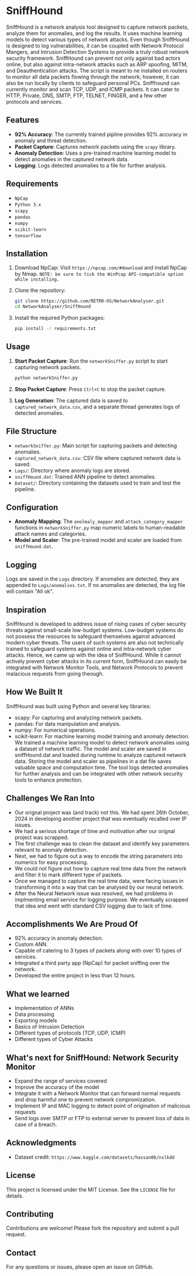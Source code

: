 # SniffHound

SniffHound is a network analysis tool designed to capture network packets, analyze them for anomalies, and log the results. It uses machine learning models to detect various types of network attacks.
Even though SniffHound is designed to log vulnerabilities, it can be coupled with Network Protocol Mangers, and Intrusion Detection Systems to provide a truly robust network security framework. SniffHound can prevent not only against bad actors online, but also against intra-network attacks such as ARP spoofing, MITM, and Deauthentication attacks. The script is meant to ne installed on routers to monitor all data packets flowing through the network; however, it can also be run locally by clients to safeguard personal PCs. Sniffhound can currently monitor and scan TCP, UDP, and ICMP packets. It can cater to HTTP, Private, DNS, SMTP, FTP, TELNET, FINGER, and a few other protocols and services.

## Features
- **92% Accuracy**: The currently trained pipline provides 92% accuracy in anomaly and threat detection.
- **Packet Capture**: Captures network packets using the `scapy` library.
- **Anomaly Detection**: Uses a pre-trained machine learning model to detect anomalies in the captured network data.
- **Logging**: Logs detected anomalies to a file for further analysis.

## Requirements

- `NpCap`
- `Python 3.x`
- `scapy`
- `pandas`
- `numpy`
- `scikit-learn`
- `tensorflow`

## Installation

1. Download NpCap:
   Visit ```https://npcap.com/#download``` and install NpCap by Nmap.
   ```NOTE: be sure to tick the WinPcap API-compatible option while installing.``` 

2. Clone the repository:
    ```sh
    git clone https://github.com/RETR0-OS/NetworkAnalyser.git
    cd NetworkAnalyser/SniffHound
    ```

3. Install the required Python packages:
    ```sh
    pip install -r requirements.txt
    ```

## Usage

1. **Start Packet Capture**: Run the `networkSniffer.py` script to start capturing network packets.
    ```sh
    python networkSniffer.py
    ```

2. **Stop Packet Capture**: Press `Ctrl+C` to stop the packet capture.

3. **Log Generation**: The captured data is saved to `captured_network_data.csv`, and a separate thread generates logs of detected anomalies.

## File Structure

- `networkSniffer.py`: Main script for capturing packets and detecting anomalies.
- `captured_network_data.csv`: CSV file where captured network data is saved.
- `Logs/`: Directory where anomaly logs are stored.
- `sniffHound.dat`: Trained ANN pipeline to detect anomalies.
- `Dataset/`: Directory containing the datasets used to train and test the pipeline. 

## Configuration

- **Anomaly Mapping**: The `anolmaly_mapper` and `attack_category_mapper` functions in `networkSniffer.py` map numeric labels to human-readable attack names and categories.
- **Model and Scaler**: The pre-trained model and scaler are loaded from `sniffHound.dat`.

## Logging

Logs are saved in the `Logs` directory. If anomalies are detected, they are appended to `Logs/anomalies.txt`. If no anomalies are detected, the log file will contain "All ok".

## Inspiration
SniffHound is developed to address issue of rising cases of cyber security threats against small-scale low-budget systems. Low-budget systems do not possess the resources to safeguard themselves against advanced modern cyber threats. The users of such systems are also not technically trained to safeguard systems against online and intra-network cyber attacks. Hence, we came up with the idea of SniffHound. While it cannot actively prevent cyber attacks in its current form, SniffHound can easily be integrated with Network Monitor Tools, and Network Protocols to prevent malacious requests from going theough. 

## How We Built It
SniffHound was built using Python and several key libraries:  
- scapy: For capturing and analyzing network packets.
- pandas: For data manipulation and analysis.
- numpy: For numerical operations.
- scikit-learn: For machine learning model training and anomaly detection.
We trained a machine learning model to detect network anomalies using a dataset of network traffic. The model and scaler are saved in sniffHound.dat and loaded during runtime to analyze captured network data. Storing the model and scaler as pipelines in a dat file saves  valuable space and computation time. The tool logs detected anomalies for further analysis and can be integrated with other network security tools to enhance protection.

## Challenges We Ran Into
- Our orignal project was (and track) not this. We had spent 26th October, 2024 in developing another project that was eventually recalled over IP issues.
- We had a serious shortage of time and motivation after our orignal project was scrapped.
- The first challenge was to clean the dataset and identify key parameters relevant to anomaly detection.
- Next, we had to figure out a way to encode the string parameters into numerics for easy processing. 
- We could not figure out how to capture real time data from the network and filter it to mark different type of packets.
- Once we managed to capture the real time data, were facing issues in transforming it into a way that can be analysed by our neural network.
- After the Neural Network issue was resolved, we had problems in implmenting email service for logging purpose. We eventually scrapped that idea and went with standard CSV logging due to lack of time.

## Accomplishments We Are Proud Of
- 92% accuracy in anomaly detection.
- Custom ANN.
- Capable of catering to 3 types of packets along with over 10 types of services.
- Integrated a third party app (NpCap) for packet sniffing over the network.
- Developed the entire project in less than 12 hours.

## What we learned
- Implementation of ANNs
- Data processing
- Exporting models
- Basics of Intrusion Detection
- Different types of protocols (TCP, UDP, ICMP)
- Different types of Cyber Attacks
  
## What's next for SniffHound: Network Security Monitor
- Expand the range of services covered
- Improve the accuracy of the model
- Integrate it with a Network Monitor that can forward normal requests and drop harmful one to prevent network compromization.
- Implement IP and MAC logging to detect point of origination of malicious requests
- Send logs over SMTP or FTP to external server to prevent loss of data in case of a breach.

## Acknowledgments

- Dataset credit: ```https://www.kaggle.com/datasets/hassan06/nslkdd``` 

## License

This project is licensed under the MIT License. See the `LICENSE` file for details.

## Contributing

Contributions are welcome! Please fork the repository and submit a pull request.

## Contact

For any questions or issues, please open an issue on GitHub.
